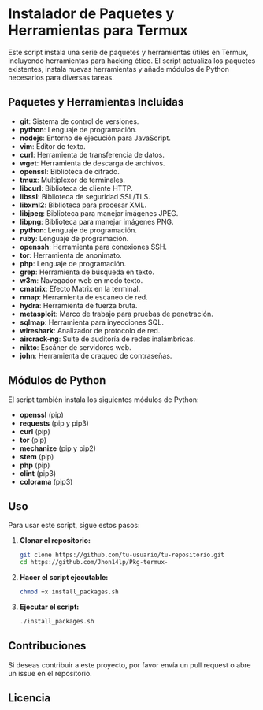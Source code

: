 
# Instalador de Paquetes y Herramientas para Termux

Este script instala una serie de paquetes y herramientas útiles en Termux, incluyendo herramientas para hacking ético. El script actualiza los paquetes existentes, instala nuevas herramientas y añade módulos de Python necesarios para diversas tareas.

## Paquetes y Herramientas Incluidas

- **git**: Sistema de control de versiones.
- **python**: Lenguaje de programación.
- **nodejs**: Entorno de ejecución para JavaScript.
- **vim**: Editor de texto.
- **curl**: Herramienta de transferencia de datos.
- **wget**: Herramienta de descarga de archivos.
- **openssl**: Biblioteca de cifrado.
- **tmux**: Multiplexor de terminales.
- **libcurl**: Biblioteca de cliente HTTP.
- **libssl**: Biblioteca de seguridad SSL/TLS.
- **libxml2**: Biblioteca para procesar XML.
- **libjpeg**: Biblioteca para manejar imágenes JPEG.
- **libpng**: Biblioteca para manejar imágenes PNG.
- **python**: Lenguaje de programación.
- **ruby**: Lenguaje de programación.
- **openssh**: Herramienta para conexiones SSH.
- **tor**: Herramienta de anonimato.
- **php**: Lenguaje de programación.
- **grep**: Herramienta de búsqueda en texto.
- **w3m**: Navegador web en modo texto.
- **cmatrix**: Efecto Matrix en la terminal.
- **nmap**: Herramienta de escaneo de red.
- **hydra**: Herramienta de fuerza bruta.
- **metasploit**: Marco de trabajo para pruebas de penetración.
- **sqlmap**: Herramienta para inyecciones SQL.
- **wireshark**: Analizador de protocolo de red.
- **aircrack-ng**: Suite de auditoría de redes inalámbricas.
- **nikto**: Escáner de servidores web.
- **john**: Herramienta de craqueo de contraseñas.

## Módulos de Python

El script también instala los siguientes módulos de Python:

- **openssl** (pip)
- **requests** (pip y pip3)
- **curl** (pip)
- **tor** (pip)
- **mechanize** (pip y pip2)
- **stem** (pip)
- **php** (pip)
- **clint** (pip3)
- **colorama** (pip3)

## Uso

Para usar este script, sigue estos pasos:

1. **Clonar el repositorio:**
   ```bash
   git clone https://github.com/tu-usuario/tu-repositorio.git
   cd https://github.com/Jhon14lp/Pkg-termux-
2. **Hacer el script ejecutable:**
   ```bash
   chmod +x install_packages.sh
   ```

3. **Ejecutar el script:**
   ```bash
   ./install_packages.sh
   ```

## Contribuciones

Si deseas contribuir a este proyecto, por favor envía un pull request o abre un issue en el repositorio.
## Licencia